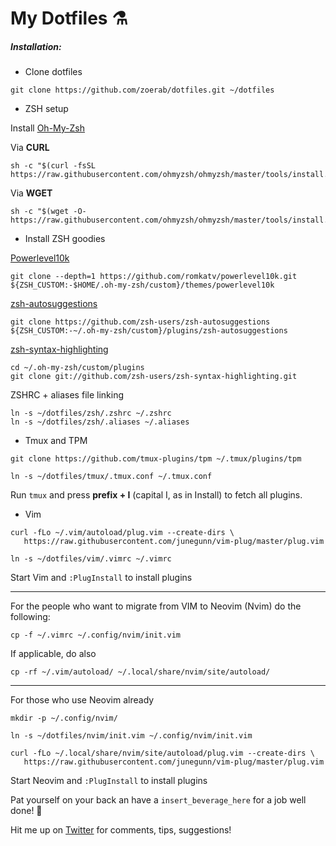 # My Dotfiles ⚗

##### Installation:

* Clone dotfiles
```
git clone https://github.com/zoerab/dotfiles.git ~/dotfiles
```
* ZSH setup

Install [Oh-My-Zsh](https://github.com/ohmyzsh/ohmyzsh)

Via **CURL**

```
sh -c "$(curl -fsSL https://raw.githubusercontent.com/ohmyzsh/ohmyzsh/master/tools/install.sh)"
```

Via **WGET**

```
sh -c "$(wget -O- https://raw.githubusercontent.com/ohmyzsh/ohmyzsh/master/tools/install.sh)"
```

* Install ZSH goodies


[Powerlevel10k](https://github.com/romkatv/powerlevel10k)

```
git clone --depth=1 https://github.com/romkatv/powerlevel10k.git ${ZSH_CUSTOM:-$HOME/.oh-my-zsh/custom}/themes/powerlevel10k
```

[zsh-autosuggestions](https://github.com/zsh-users/zsh-autosuggestions)

```
git clone https://github.com/zsh-users/zsh-autosuggestions ${ZSH_CUSTOM:-~/.oh-my-zsh/custom}/plugins/zsh-autosuggestions
```

[zsh-syntax-highlighting](https://github.com/mattjj/my-oh-my-zsh/tree/master/plugins/zsh-syntax-highlighting)

```
cd ~/.oh-my-zsh/custom/plugins
git clone git://github.com/zsh-users/zsh-syntax-highlighting.git
```

ZSHRC + aliases file linking

```
ln -s ~/dotfiles/zsh/.zshrc ~/.zshrc
ln -s ~/dotfiles/zsh/.aliases ~/.aliases
```


* Tmux and TPM
```
git clone https://github.com/tmux-plugins/tpm ~/.tmux/plugins/tpm
```
```
ln -s ~/dotfiles/tmux/.tmux.conf ~/.tmux.conf
```
Run `tmux` and press **prefix + I** (capital I, as in Install) to fetch all plugins.

* Vim
```
curl -fLo ~/.vim/autoload/plug.vim --create-dirs \
   https://raw.githubusercontent.com/junegunn/vim-plug/master/plug.vim
```
```
ln -s ~/dotfiles/vim/.vimrc ~/.vimrc
```
Start Vim and `:PlugInstall` to install plugins

---

For the people who want to migrate from VIM to Neovim (Nvim) do the following:

```
cp -f ~/.vimrc ~/.config/nvim/init.vim
```


If applicable, do also 

```
cp -rf ~/.vim/autoload/ ~/.local/share/nvim/site/autoload/
```

---

For those who use Neovim already

```
mkdir -p ~/.config/nvim/
```

```
ln -s ~/dotfiles/nvim/init.vim ~/.config/nvim/init.vim
```

```
curl -fLo ~/.local/share/nvim/site/autoload/plug.vim --create-dirs \
   https://raw.githubusercontent.com/junegunn/vim-plug/master/plug.vim
```

Start Neovim and `:PlugInstall` to install plugins


Pat yourself on your back an have a `insert_beverage_here` for a job well done! 🍻

Hit me up on [Twitter](https://twitter.com/zoerab) for comments, tips, suggestions!

